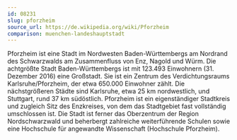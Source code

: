 ```yaml
---
id: 08231
slug: pforzheim
source_url: https://de.wikipedia.org/wiki/Pforzheim
comparison: muenchen-landeshauptstadt
---
```


Pforzheim ist eine Stadt im Nordwesten Baden-Württembergs am Nordrand des Schwarzwalds am Zusammenfluss von Enz, Nagold und Würm. Die achtgrößte Stadt Baden-Württembergs ist mit 123.493 Einwohnern (31. Dezember 2016) eine Großstadt. Sie ist ein Zentrum des Verdichtungsraums Karlsruhe/Pforzheim, der etwa 650.000 Einwohner zählt. Die nächstgrößeren Städte sind Karlsruhe, etwa 25 km nordwestlich, und Stuttgart, rund 37 km südöstlich. Pforzheim ist ein eigenständiger Stadtkreis und zugleich Sitz des Enzkreises, von dem das Stadtgebiet fast vollständig umschlossen ist. Die Stadt ist ferner das Oberzentrum der Region Nordschwarzwald und beherbergt zahlreiche weiterführende Schulen sowie eine Hochschule für angewandte Wissenschaft (Hochschule Pforzheim).

